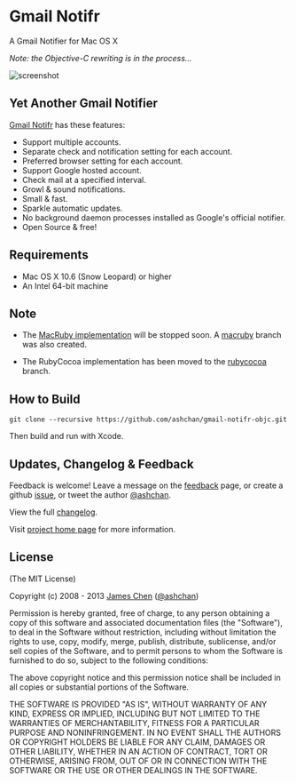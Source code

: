 # Gmail Notifr #

A Gmail Notifier for Mac OS X

_Note: the Objective-C rewriting is in the process…_

![screenshot](http://ashchan.github.com/gmail-notifr/gmail-notifr-screen.png)

## Yet Another Gmail Notifier ##

[Gmail Notifr](http://ashchan.com/projects/gmail-notifr) has these features:

* Support multiple accounts.
* Separate check and notification setting for each account.
* Preferred browser setting for each account.
* Support Google hosted account.
* Check mail at a specified interval.
* Growl &amp; sound notifications.
* Small &amp; fast.
* Sparkle automatic updates.
* No background daemon processes installed as Google's official notifier.
* Open Source &amp; free!


## Requirements ##

* Mac OS X 10.6 (Snow Leopard) or higher
* An Intel 64-bit machine

## Note ##

* The [MacRuby implementation](https://github.com/ashchan/gmail-notifr) will be stopped soon. A [macruby](https://github.com/ashchan/gmail-notifr-objc/tree/macruby) branch was also created.

* The RubyCocoa implementation has been moved to the [rubycocoa](https://github.com/ashchan/gmail-notifr-objc/tree/rubycocoa) branch.


## How to Build ##

    git clone --recursive https://github.com/ashchan/gmail-notifr-objc.git

Then build and run with Xcode.

## Updates, Changelog &amp; Feedback ##

Feedback is welcome! Leave a message on the [feedback](http://blog.ashchan.com/archive/2008/10/29/gmail-notifr-changelog/) page, or create a github [issue](https://github.com/ashchan/gmail-notifr-objc/issues), or tweet the author [@ashchan](https://twitter.com/ashchan).

View the full [changelog](http://assets.ashchan.com/gmailnotifr/release_notes.html).

Visit [project home page](http://ashchan.com/projects/gmail-notifr) for more information.


## License ##

(The MIT License)

Copyright (c) 2008 - 2013 [James Chen](http://ashchan.com/) ([@ashchan](https://twitter.com/ashchan))

Permission is hereby granted, free of charge, to any person obtaining
a copy of this software and associated documentation files (the
"Software"), to deal in the Software without restriction, including
without limitation the rights to use, copy, modify, merge, publish,
distribute, sublicense, and/or sell copies of the Software, and to
permit persons to whom the Software is furnished to do so, subject to
the following conditions:

The above copyright notice and this permission notice shall be
included in all copies or substantial portions of the Software.

THE SOFTWARE IS PROVIDED "AS IS", WITHOUT WARRANTY OF ANY KIND,
EXPRESS OR IMPLIED, INCLUDING BUT NOT LIMITED TO THE WARRANTIES OF
MERCHANTABILITY, FITNESS FOR A PARTICULAR PURPOSE AND
NONINFRINGEMENT. IN NO EVENT SHALL THE AUTHORS OR COPYRIGHT HOLDERS BE
LIABLE FOR ANY CLAIM, DAMAGES OR OTHER LIABILITY, WHETHER IN AN ACTION
OF CONTRACT, TORT OR OTHERWISE, ARISING FROM, OUT OF OR IN CONNECTION
WITH THE SOFTWARE OR THE USE OR OTHER DEALINGS IN THE SOFTWARE.
